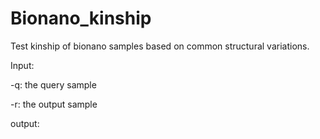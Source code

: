 # Bionano_kinship

Test kinship of bionano samples based on common structural variations.

Input:

-q: the query sample 

-r: the output sample

output:

